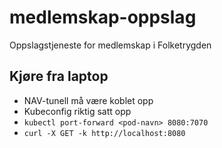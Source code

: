 # medlemskap-oppslag
Oppslagstjeneste for medlemskap i Folketrygden

## Kjøre fra laptop
* NAV-tunell må være koblet opp
* Kubeconfig riktig satt opp
* `kubectl port-forward <pod-navn> 8080:7070`
* `curl -X GET -k http://localhost:8080`
